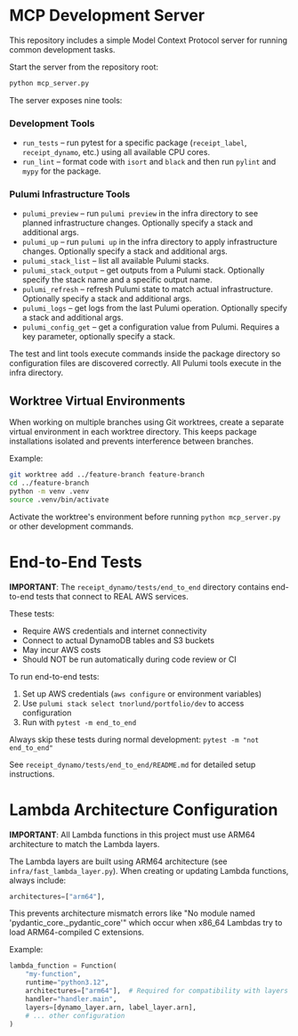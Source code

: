 # MCP Development Server

This repository includes a simple Model Context Protocol server for running
common development tasks.

Start the server from the repository root:

```bash
python mcp_server.py
```

The server exposes nine tools:

### Development Tools

- `run_tests` &ndash; run pytest for a specific package (`receipt_label`,
  `receipt_dynamo`, etc.) using all available CPU cores.
- `run_lint` &ndash; format code with `isort` and `black` and then run `pylint`
  and `mypy` for the package.

### Pulumi Infrastructure Tools

- `pulumi_preview` &ndash; run `pulumi preview` in the infra directory to see
  planned infrastructure changes. Optionally specify a stack and additional args.
- `pulumi_up` &ndash; run `pulumi up` in the infra directory to apply
  infrastructure changes. Optionally specify a stack and additional args.
- `pulumi_stack_list` &ndash; list all available Pulumi stacks.
- `pulumi_stack_output` &ndash; get outputs from a Pulumi stack. Optionally
  specify the stack name and a specific output name.
- `pulumi_refresh` &ndash; refresh Pulumi state to match actual infrastructure.
  Optionally specify a stack and additional args.
- `pulumi_logs` &ndash; get logs from the last Pulumi operation. Optionally
  specify a stack and additional args.
- `pulumi_config_get` &ndash; get a configuration value from Pulumi. Requires
  a key parameter, optionally specify a stack.

The test and lint tools execute commands inside the package directory so
configuration files are discovered correctly. All Pulumi tools execute in the
infra directory.

## Worktree Virtual Environments

When working on multiple branches using Git worktrees, create a separate
virtual environment in each worktree directory. This keeps package
installations isolated and prevents interference between branches.

Example:

```bash
git worktree add ../feature-branch feature-branch
cd ../feature-branch
python -m venv .venv
source .venv/bin/activate
```

Activate the worktree's environment before running `python mcp_server.py` or
other development commands.
# End-to-End Tests

**IMPORTANT**: The `receipt_dynamo/tests/end_to_end` directory contains end-to-end tests that connect to REAL AWS services.

These tests:
- Require AWS credentials and internet connectivity
- Connect to actual DynamoDB tables and S3 buckets
- May incur AWS costs
- Should NOT be run automatically during code review or CI

To run end-to-end tests:
1. Set up AWS credentials (`aws configure` or environment variables)
2. Use `pulumi stack select tnorlund/portfolio/dev` to access configuration
3. Run with `pytest -m end_to_end`

Always skip these tests during normal development: `pytest -m "not end_to_end"`

See `receipt_dynamo/tests/end_to_end/README.md` for detailed setup instructions.

# Lambda Architecture Configuration

**IMPORTANT**: All Lambda functions in this project must use ARM64 architecture to match the Lambda layers.

The Lambda layers are built using ARM64 architecture (see `infra/fast_lambda_layer.py`). When creating or updating Lambda functions, always include:

```python
architectures=["arm64"],
```

This prevents architecture mismatch errors like "No module named 'pydantic_core._pydantic_core'" which occur when x86_64 Lambdas try to load ARM64-compiled C extensions.

Example:
```python
lambda_function = Function(
    "my-function",
    runtime="python3.12",
    architectures=["arm64"],  # Required for compatibility with layers
    handler="handler.main",
    layers=[dynamo_layer.arn, label_layer.arn],
    # ... other configuration
)
